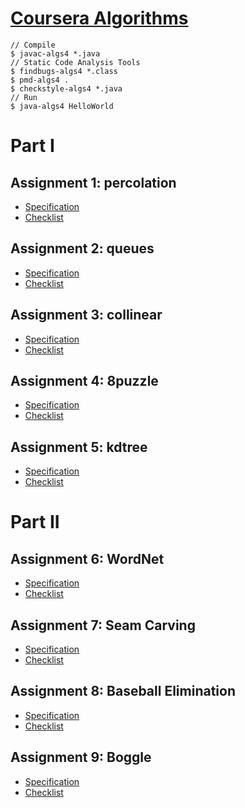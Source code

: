 # [Coursera Algorithms](https://algs4.cs.princeton.edu/home/)

```
// Compile
$ javac-algs4 *.java
// Static Code Analysis Tools
$ findbugs-algs4 *.class
$ pmd-algs4 .
$ checkstyle-algs4 *.java
// Run
$ java-algs4 HelloWorld
```

# Part I

## Assignment 1: percolation

- [Specification](http://coursera.cs.princeton.edu/algs4/assignments/percolation.html)
- [Checklist](http://coursera.cs.princeton.edu/algs4/checklists/percolation.html)

## Assignment 2: queues

- [Specification](http://coursera.cs.princeton.edu/algs4/assignments/queues.html)
- [Checklist](http://coursera.cs.princeton.edu/algs4/checklists/queues.html)

## Assignment 3: collinear

- [Specification](http://coursera.cs.princeton.edu/algs4/assignments/collinear.html)
- [Checklist](http://coursera.cs.princeton.edu/algs4/checklists/collinear.html)

## Assignment 4: 8puzzle

- [Specification](http://coursera.cs.princeton.edu/algs4/assignments/8puzzle.html)
- [Checklist](http://coursera.cs.princeton.edu/algs4/checklists/8puzzle.html)

## Assignment 5: kdtree

- [Specification](http://coursera.cs.princeton.edu/algs4/assignments/kdtree.html)
- [Checklist](http://coursera.cs.princeton.edu/algs4/checklists/kdtree.html)

# Part II

## Assignment 6: WordNet

- [Specification](http://coursera.cs.princeton.edu/algs4/assignments/wordnet.html)
- [Checklist](http://coursera.cs.princeton.edu/algs4/checklists/wordnet.html)

## Assignment 7: Seam Carving

- [Specification](http://coursera.cs.princeton.edu/algs4/assignments/seam.html)
- [Checklist](http://coursera.cs.princeton.edu/algs4/checklists/seam.html)

## Assignment 8: Baseball Elimination

- [Specification](http://coursera.cs.princeton.edu/algs4/assignments/baseball.html)
- [Checklist](http://coursera.cs.princeton.edu/algs4/checklists/baseball.html)

## Assignment 9: Boggle

- [Specification](http://coursera.cs.princeton.edu/algs4/assignments/boggle.html)
- [Checklist](http://coursera.cs.princeton.edu/algs4/checklists/boggle.html)